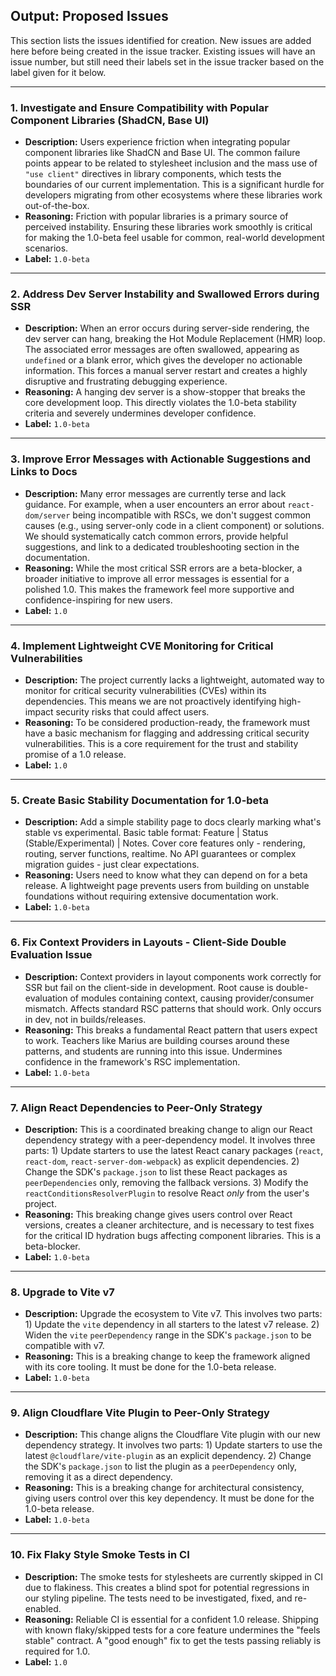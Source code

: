 ## Output: Proposed Issues

This section lists the issues identified for creation. New issues are added here before being created in the issue tracker. Existing issues will have an issue number, but still need their labels set in the issue tracker based on the label given for it below.

---

### 1. Investigate and Ensure Compatibility with Popular Component Libraries (ShadCN, Base UI)

- **Description:** Users experience friction when integrating popular component libraries like ShadCN and Base UI. The common failure points appear to be related to stylesheet inclusion and the mass use of `"use client"` directives in library components, which tests the boundaries of our current implementation. This is a significant hurdle for developers migrating from other ecosystems where these libraries work out-of-the-box.
- **Reasoning:** Friction with popular libraries is a primary source of perceived instability. Ensuring these libraries work smoothly is critical for making the 1.0-beta feel usable for common, real-world development scenarios.
- **Label:** `1.0-beta`

---

### 2. Address Dev Server Instability and Swallowed Errors during SSR

- **Description:** When an error occurs during server-side rendering, the dev server can hang, breaking the Hot Module Replacement (HMR) loop. The associated error messages are often swallowed, appearing as `undefined` or a blank error, which gives the developer no actionable information. This forces a manual server restart and creates a highly disruptive and frustrating debugging experience.
- **Reasoning:** A hanging dev server is a show-stopper that breaks the core development loop. This directly violates the 1.0-beta stability criteria and severely undermines developer confidence.
- **Label:** `1.0-beta`

---

### 3. Improve Error Messages with Actionable Suggestions and Links to Docs

- **Description:** Many error messages are currently terse and lack guidance. For example, when a user encounters an error about `react-dom/server` being incompatible with RSCs, we don't suggest common causes (e.g., using server-only code in a client component) or solutions. We should systematically catch common errors, provide helpful suggestions, and link to a dedicated troubleshooting section in the documentation.
- **Reasoning:** While the most critical SSR errors are a beta-blocker, a broader initiative to improve all error messages is essential for a polished 1.0. This makes the framework feel more supportive and confidence-inspiring for new users.
- **Label:** `1.0`

---

### 4. Implement Lightweight CVE Monitoring for Critical Vulnerabilities

- **Description:** The project currently lacks a lightweight, automated way to monitor for critical security vulnerabilities (CVEs) within its dependencies. This means we are not proactively identifying high-impact security risks that could affect users.
- **Reasoning:** To be considered production-ready, the framework must have a basic mechanism for flagging and addressing critical security vulnerabilities. This is a core requirement for the trust and stability promise of a 1.0 release.
- **Label:** `1.0`

---

### 5. Create Basic Stability Documentation for 1.0-beta

- **Description:** Add a simple stability page to docs clearly marking what's stable vs experimental. Basic table format: Feature | Status (Stable/Experimental) | Notes. Cover core features only - rendering, routing, server functions, realtime. No API guarantees or complex migration guides - just clear expectations.
- **Reasoning:** Users need to know what they can depend on for a beta release. A lightweight page prevents users from building on unstable foundations without requiring extensive documentation work.
- **Label:** `1.0-beta`

---

### 6. Fix Context Providers in Layouts - Client-Side Double Evaluation Issue

- **Description:** Context providers in layout components work correctly for SSR but fail on the client-side in development. Root cause is double-evaluation of modules containing context, causing provider/consumer mismatch. Affects standard RSC patterns that should work. Only occurs in dev, not in builds/releases.
- **Reasoning:** This breaks a fundamental React pattern that users expect to work. Teachers like Marius are building courses around these patterns, and students are running into this issue. Undermines confidence in the framework's RSC implementation.
- **Label:** `1.0-beta`

---

### 7. Align React Dependencies to Peer-Only Strategy

- **Description:** This is a coordinated breaking change to align our React dependency strategy with a peer-dependency model. It involves three parts: 1) Update starters to use the latest React canary packages (`react`, `react-dom`, `react-server-dom-webpack`) as explicit dependencies. 2) Change the SDK's `package.json` to list these React packages as `peerDependencies` only, removing the fallback versions. 3) Modify the `reactConditionsResolverPlugin` to resolve React *only* from the user's project.
- **Reasoning:** This breaking change gives users control over React versions, creates a cleaner architecture, and is necessary to test fixes for the critical ID hydration bugs affecting component libraries. This is a beta-blocker.
- **Label:** `1.0-beta`

---

### 8. Upgrade to Vite v7

- **Description:** Upgrade the ecosystem to Vite v7. This involves two parts: 1) Update the `vite` dependency in all starters to the latest v7 release. 2) Widen the `vite` `peerDependency` range in the SDK's `package.json` to be compatible with v7.
- **Reasoning:** This is a breaking change to keep the framework aligned with its core tooling. It must be done for the 1.0-beta release.
- **Label:** `1.0-beta`

---

### 9. Align Cloudflare Vite Plugin to Peer-Only Strategy

- **Description:** This change aligns the Cloudflare Vite plugin with our new dependency strategy. It involves two parts: 1) Update starters to use the latest `@cloudflare/vite-plugin` as an explicit dependency. 2) Change the SDK's `package.json` to list the plugin as a `peerDependency` only, removing it as a direct dependency.
- **Reasoning:** This is a breaking change for architectural consistency, giving users control over this key dependency. It must be done for the 1.0-beta release.
- **Label:** `1.0-beta`

---

### 10. Fix Flaky Style Smoke Tests in CI

- **Description:** The smoke tests for stylesheets are currently skipped in CI due to flakiness. This creates a blind spot for potential regressions in our styling pipeline. The tests need to be investigated, fixed, and re-enabled.
- **Reasoning:** Reliable CI is essential for a confident 1.0 release. Shipping with known flaky/skipped tests for a core feature undermines the "feels stable" contract. A "good enough" fix to get the tests passing reliably is required for 1.0.
- **Label:** `1.0`